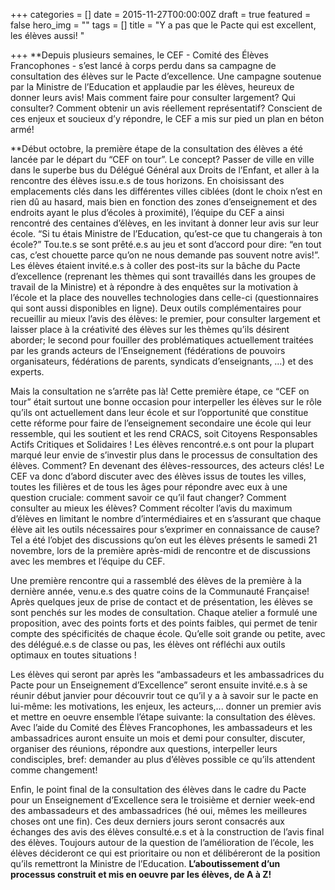 +++
categories = []
date = 2015-11-27T00:00:00Z
draft = true
featured = false
hero_img = ""
tags = []
title = "Y a pas que le Pacte qui est excellent, les élèves aussi! "

+++
**Depuis plusieurs semaines, le CEF - Comité des Élèves Francophones - s’est lancé à corps perdu dans sa campagne de consultation des élèves sur le Pacte d’excellence. Une campagne soutenue par la Ministre de l’Education et applaudie par les élèves, heureux de donner leurs avis! Mais comment faire pour consulter largement? Qui consulter? Comment obtenir un avis réellement représentatif? Conscient de ces enjeux et soucieux d’y répondre, le CEF a mis sur pied un plan en béton armé!  
  
**Début octobre, la première étape de la consultation des élèves a été lancée par le départ du “CEF on tour”. Le concept? Passer de ville en ville dans le superbe bus du Délégué Général aux Droits de l’Enfant, et aller à la rencontre des élèves issu.e.s de tous horizons. En choisissant des emplacements clés dans les différentes villes ciblées (dont le choix n’est en rien dû au hasard, mais bien en fonction des zones d’enseignement et des endroits ayant le plus d’écoles à proximité), l’équipe du CEF a ainsi rencontré des centaines d’élèves, en les invitant à donner leur avis sur leur école. “Si tu étais Ministre de l’Education, qu’est-ce que tu changerais à ton école?” Tou.te.s se sont prêté.e.s au jeu et sont d’accord pour dire: “en tout cas, c’est chouette parce qu’on ne nous demande pas souvent notre avis!”. Les élèves étaient invité.e.s à coller des post-its sur la bâche du Pacte d’excellence (reprenant les thèmes qui sont travaillés dans les groupes de travail de la Ministre) et à répondre à des enquêtes sur la motivation à l’école et la place des nouvelles technologies dans celle-ci (questionnaires qui sont aussi disponibles en ligne). Deux outils complémentaires pour recueillir au mieux l’avis des élèves: le premier, pour consulter largement et laisser place à la créativité des élèves sur les thèmes qu’ils désirent aborder; le second pour fouiller des problématiques actuellement traitées par les grands acteurs de l’Enseignement (fédérations de pouvoirs organisateurs, fédérations de parents, syndicats d’enseignants, …) et des experts.  
  
Mais la consultation ne s’arrête pas là! Cette première étape, ce “CEF on tour” était surtout une bonne occasion pour interpeller les élèves sur le rôle qu’ils ont actuellement dans leur école et sur l’opportunité que constitue cette réforme pour faire de l’enseignement secondaire une école qui leur ressemble, qui les soutient et les rend CRACS, soit Citoyens Responsables Actifs Critiques et Solidaires ! Les élèves rencontré.e.s ont pour la plupart marqué leur envie de s’investir plus dans le processus de consultation des élèves. Comment? En devenant des élèves-ressources, des acteurs clés! Le CEF va donc d’abord discuter avec des élèves issus de toutes les villes, toutes les filières et de tous les âges pour répondre avec eux à une question cruciale: comment savoir ce qu’il faut changer? Comment consulter au mieux les élèves? Comment récolter l’avis du maximum d’élèves en limitant le nombre d’intermédiaires et en s’assurant que chaque élève ait les outils nécessaires pour s’exprimer en connaissance de cause? Tel a été l’objet des discussions qu’on eut les élèves présents le samedi 21 novembre, lors de la première après-midi de rencontre et de discussions avec les membres et l’équipe du CEF.  
  
Une première rencontre qui a rassemblé des élèves de la première à la dernière année, venu.e.s des quatre coins de la Communauté Française! Après quelques jeux de prise de contact et de présentation, les élèves se sont penchés sur les modes de consultation. Chaque atelier a formulé une proposition, avec des points forts et des points faibles, qui permet de tenir compte des spécificités de chaque école. Qu’elle soit grande ou petite, avec des délégué.e.s de classe ou pas, les élèves ont réfléchi aux outils optimaux en toutes situations !  
  
Les élèves qui seront par après les “ambassadeurs et les ambassadrices du Pacte pour un Enseignement d’Excellence” seront ensuite invité.e.s à se réunir début janvier pour découvrir tout ce qu’il y a à savoir sur le pacte en lui-même: les motivations, les enjeux, les acteurs,... donner un premier avis et mettre en oeuvre ensemble l’étape suivante: la consultation des élèves. Avec l’aide du Comité des Élèves Francophones, les ambassadeurs et les ambassadrices auront ensuite un mois et demi pour consulter, discuter, organiser des réunions, répondre aux questions, interpeller leurs condisciples, bref: demander au plus d’élèves possible ce qu’ils attendent comme changement!  
  
Enfin, le point final de la consultation des élèves dans le cadre du Pacte pour un Enseignement d’Excellence sera le troisième et dernier week-end des ambassadeurs et des ambassadrices (hé oui, mêmes les meilleures choses ont une fin). Ces deux derniers jours seront consacrés aux échanges des avis des élèves consulté.e.s et à la construction de l’avis final des élèves. Toujours autour de la question de l’amélioration de l’école, les élèves décideront ce qui est prioritaire ou non et délibéreront de la position qu’ils remettront la Ministre de l’Education. **L’aboutissement d’un processus construit et mis en oeuvre par les élèves, de A à Z!**
